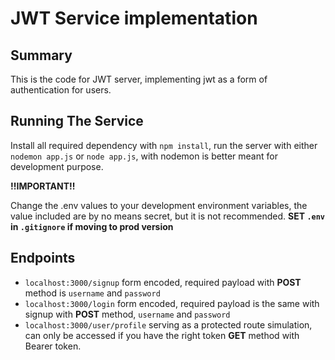 # JWT Service implementation

## Summary

This is the code for JWT server, implementing jwt as a form of authentication for users. 

## Running The Service

Install all required dependency with `npm install`, run the server with either `nodemon app.js` or `node app.js`, with nodemon is better meant for development purpose.

**!!IMPORTANT!!**

Change the .env values to your development environment variables, the value included are by no means secret, but it is not recommended. **SET `.env` in `.gitignore` if moving to prod version**

## Endpoints

- `localhost:3000/signup` form encoded, required payload with **POST** method is `username` and `password`
- `localhost:3000/login` form encoded, required payload is the same with signup with **POST** method, `username` and `password`
- `localhost:3000/user/profile` serving as a protected route simulation, can only be accessed if you have the right token **GET** method with Bearer token.